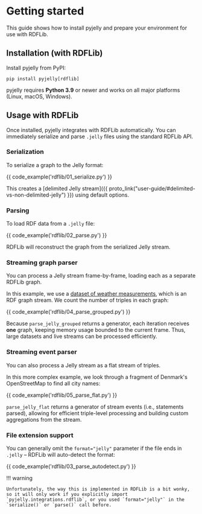 # Getting started

This guide shows how to install pyjelly and prepare your environment for use with RDFLib.

## Installation (with RDFLib)

Install pyjelly from PyPI:

```
pip install pyjelly[rdflib]
```

pyjelly requires **Python 3.9** or newer and works on all major platforms (Linux, macOS, Windows).


## Usage with RDFLib

Once installed, pyjelly integrates with RDFLib automatically. You can immediately serialize and parse `.jelly` files using the standard RDFLib API.

### Serialization

To serialize a graph to the Jelly format:

{{ code_example('rdflib/01_serialize.py') }}

This creates a [delimited Jelly stream]({{ proto_link("user-guide/#delimited-vs-non-delimited-jelly") }}) using default options.

### Parsing

To load RDF data from a `.jelly` file:

{{ code_example('rdflib/02_parse.py') }}

RDFLib will reconstruct the graph from the serialized Jelly stream.

### Streaming graph parser

You can process a Jelly stream frame-by-frame, loading each as a separate RDFLib graph.

In this example, we use a [dataset of weather measurements](https://w3id.org/riverbench/datasets/lod-katrina/dev), which is an RDF graph stream. We count the number of triples in each graph:

{{ code_example('rdflib/04_parse_grouped.py') }}

Because `parse_jelly_grouped` returns a generator, each iteration receives **one** graph, keeping memory usage bounded to the current frame. Thus, large datasets and live streams can be processed efficiently.

### Streaming event parser

You can also process a Jelly stream as a flat stream of triples.

In this more complex example, we look through a fragment of Denmark's OpenStreetMap to find all city names:

{{ code_example('rdflib/05_parse_flat.py') }}

`parse_jelly_flat` returns a generator of stream events (i.e., statements parsed), allowing for efficient triple-level processing and building custom aggregations from the stream.

### File extension support

You can generally omit the `format="jelly"` parameter if the file ends in `.jelly` – RDFLib will auto-detect the format:

{{ code_example('rdflib/03_parse_autodetect.py') }}

!!! warning 

    Unfortunately, the way this is implemented in RDFLib is a bit wonky, so it will only work if you explicitly import `pyjelly.integrations.rdflib`, or you used `format="jelly"` in the `serialize()` or `parse()` call before.
